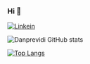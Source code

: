 ### Hi 🧩

[![Linkein](https://img.shields.io/badge/LinkedIn-0077B5?style=for-the-badge&logo=linkedin&logoColor=white)](https://www.linkedin.com/in/daniel-previdi-570736226/)

![Danprevidi GitHub stats](https://github-readme-stats.vercel.app/api?username=danprevidi&show_icons=true&theme=radical)

[![Top Langs](https://github-readme-stats.vercel.app/api/top-langs/?username=danprevidi&layout=compact)](https://github.com/danprevidi/github-readme-stats)
